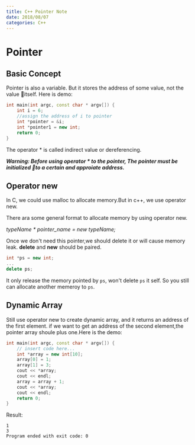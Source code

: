 ```yaml
---
title: C++ Pointer Note
date: 2018/08/07
categories: C++
---
```


# Pointer
## Basic Concept
Pointer is also a variable. But it stores the address of some value, not the value itself. Here is demo:
```c++
int main(int argc, const char * argv[]) {
    int i = 6;
    //assign the address of i to pointer
    int *pointer = &i;
    int *pointer1 = new int;
    return 0;
}
```
The operator * is called indirect value or dereferencing.

_**Warning: Before using operator * to the pointer, The pointer must be initialized to a certain and approiate address.**_

## Operator new 
In C, we could use malloc to allocate memory.But in c++, we use operator new.

There ara some general format to allocate memory by using operator new.

_typeName * pointer_name = new typeName;_

Once we don't need this pointer,we should delete it or will cause memory leak. **delete** and **new** should be paired.
```c++
int *ps = new int;
...
delete ps;
```
It only release the memory pointed by `ps`, won't delete `ps` it self. So you still can allocate another memeroy to `ps`. 

## Dynamic Array
Still use operator new to create dynamic array, and it returns an address of the first element. if we want to get an address of the second element,the pointer array shoule plus one.Here is the demo:
```c++
int main(int argc, const char * argv[]) {
    // insert code here...
    int *array = new int[10];
    array[0] = 1;
    array[1] = 3;
    cout << *array;
    cout << endl;
    array = array + 1;
    cout << *array;
    cout << endl;
    return 0;
}
```
Result:
```
1
3
Program ended with exit code: 0
```
